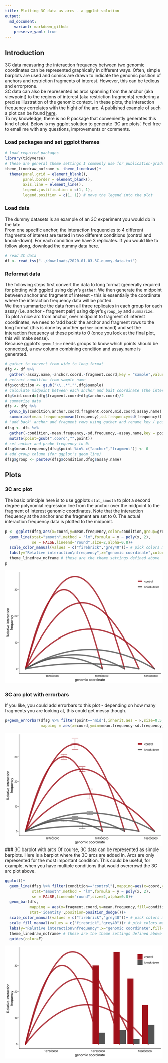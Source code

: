 ```yaml
---
title: Plotting 3C data as arcs - a ggplot solution
output:
  md_document:
    variant: markdown_github
    preserve_yaml: true
---
```


Introduction
------------

3C data measuring the interaction frequency between two genomic
coordinates can be represented graphically in different ways. Often,
simple barplots are used and comics are drawn to indicate the genomic
position of anchors and restriction fragments of interest. However, this
can be tedious and errorprone.  
3C data can also be represented as arcs spanning from the anchor (aka
viewpoint) to the regions of interest (aka restriction fragments)
rendering a precise illustration of the genomic context. In these plots,
the interaction frequency correlates with the hight of the arc. A
published example of such a plot can be found
[here](https://www.ncbi.nlm.nih.gov/pubmed/26308897).  
To my knowledge, there is no R package that conveniently generates this
kind of plot. Below is my ggplot solution to generate ‘3C arc plots’.
Feel free to email me with any questions, improvements or comments.

### Load packages and set ggplot themes

``` r
# load required packages
library(tidyverse)
# these are general theme settings I commonly use for publication-grade plots
theme_linedraw_noframe <- theme_linedraw()+
  theme(panel.grid = element_blank(),
        panel.border = element_blank(),
        axis.line = element_line(),
        legend.justification = c(1, 1),
        legend.position = c(1, 1)) # move the legend into the plot
```

### Load data

The dummy datasets is an example of an 3C experiment you would do in the
lab:  
From one specific anchor, the interaction frequencies to 4 different
fragments of interest are tested in two different conditions (control
and knock-down). For each condition we have 3 replicates. If you would
like to follow along, download the dummy data
[here](https://jchellmuth.github.io/downloads/2020-01-03-3C-dummy-data.txt).

``` r
# read 3C data
df <- read_tsv("../downloads/2020-01-03-3C-dummy-data.txt")
```

### Reformat data

The following steps first convert the data to long format (generally
required for plotting with ggplot) using dplyr’s `gather`. We then
generate the midpoint between anchor and fragment of interest - this is
essentially the coordinate where the interaction frequency data will be
plotted.  
We then summarize the data from all three replicates in each group for
each assay (i.e. anchor - fragment pair) using dplyr’s `group_by` and
`summarize`.  
To plot a nice arc from anchor, over midpoint to fragment of interest
coordinates, we need to ‘add back’ the anchor and fragment rows to the
long format (this is done by another `gather` command) and set the
interaction frequency at these points to 0 (once you look at the final
plot, this will make sense).  
Because ggplot’s `geom_line` needs groups to know which points should be
connected, a new column combining condition and assay.name is generated.

``` r
# gather to convert from wide to long format
dfg <- df %>%
  gather(-assay.name,-anchor.coord,-fragment.coord,key = "sample",value = "frequency")
# extract condition from sample name
dfg$condition <- gsub("\\..*","",dfg$sample)
# calculate midpoint between each anchor and bait coordinate (the interaction frequency is going to be plotted over this coordinate)
dfg$mid.coord=(dfg$fragment.coord+dfg$anchor.coord)/2
# summarize data 
dfs <- dfg %>%
  group_by(condition,anchor.coord,fragment.coord,mid.coord,assay.name) %>%
  summarise(mean.frequency=mean(frequency),sd.frequency=sd(frequency))
# 'add back' anchor and fragment rows using gather and rename key / points
dfsg <- dfs %>% 
  gather(-condition,-mean.frequency,-sd.frequency,-assay.name,key = point,value = coord) %>%
  mutate(point=gsub(".coord","",point))
# set anchor and probe frequency to 0:
dfsg$mean.frequency[dfsg$point %in% c("anchor","fragment")] <- 0
# add group column (for ggplot's geom_line)
dfsg$group <- paste0(dfsg$condition,dfsg$assay.name)
```

Plots
-----

### 3C arc plot

The basic principle here is to use ggplots `stat_smooth` to plot a
second degree polynomial regression line from the anchor over the
midpoint to the fragment of interest genomic coordinates. Note that the
interaction frequency at the anchor and the fragment are set to 0. The
actual interaction frequency data is plotted to the midpoint.

``` r
p <- ggplot(dfsg,aes(x=coord,y=mean.frequency,color=condition,group=group))+
  geom_line(stat="smooth",method = "lm",formula = y ~ poly(x, 2),
            se = FALSE,lineend="round",size=2,alpha=0.8)+
  scale_color_manual(values = c("firebrick","grey40"))+ # pick colors manually
  labs(y="Relative interaction\nfrequency",x="genomic coordinate",color="")+ # rename axis labels
  theme_linedraw_noframe # these are the theme settings defined above
p
```

![](2020-01-03-3C-arc-plot_files/figure-markdown_github/unnamed-chunk-4-1.png)

### 3C arc plot with errorbars

If you like, you could add errorbars to this plot - depending on how
many fragments you are looking at, this could get messy though.

``` r
p+geom_errorbar(dfsg %>% filter(point=="mid"),inherit.aes = F,size=0.5,
                mapping = aes(x=coord,ymin=mean.frequency-sd.frequency,ymax=mean.frequency+sd.frequency,color=condition))
```

![](2020-01-03-3C-arc-plot_files/figure-markdown_github/unnamed-chunk-5-1.png)
\#\#\# 3C barplot with arcs Of course, 3C data can be represented as
simple barplots. Here is a barplot where the 3C arcs are added in. Arcs
are only represented for the most important condition. This could be
useful, for example, when you have multiple conditions that would
overcrowd the 3C arc plot above.

``` r
ggplot()+
  geom_line(dfsg %>% filter(condition=="control"),mapping=aes(x=coord,y=mean.frequency,color=condition,group=group),
            stat="smooth",method = "lm",formula = y ~ poly(x, 2),
            se = FALSE,lineend="round",size=2,alpha=0.8)+
  geom_bar(dfs,
           mapping = aes(x=fragment.coord,y=mean.frequency,fill=condition),
           stat='identity',position=position_dodge())+
  scale_color_manual(values = c("firebrick","grey40"))+ # pick colors manually
  scale_fill_manual(values = c("firebrick","grey40"))+ # pick colors manually
  labs(y="Relative interaction\nfrequency",x="genomic coordinate",fill="")+ # rename axis labels
  theme_linedraw_noframe+ # these are the theme settings defined above
  guides(color=F)
```

![](2020-01-03-3C-arc-plot_files/figure-markdown_github/unnamed-chunk-6-1.png)
